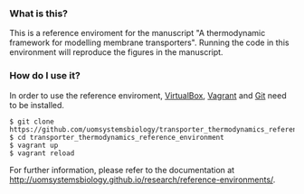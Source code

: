 ### What is this? 
This is a reference enviroment for the manuscript "A thermodynamic framework for modelling membrane transporters". Running the code in this environment will reproduce the figures in the manuscript.

### How do I use it?
In order to use the reference enviroment, [VirtualBox](https://www.virtualbox.org/wiki/Downloads), [Vagrant](https://www.vagrantup.com/downloads.html) and [Git](https://git-scm.com/downloads) need to be installed.

```
$ git clone https://github.com/uomsystemsbiology/transporter_thermodynamics_reference_environment.git
$ cd transporter_thermodynamics_reference_environment
$ vagrant up
$ vagrant reload
```
For further information, please refer to the documentation at http://uomsystemsbiology.github.io/research/reference-environments/.
